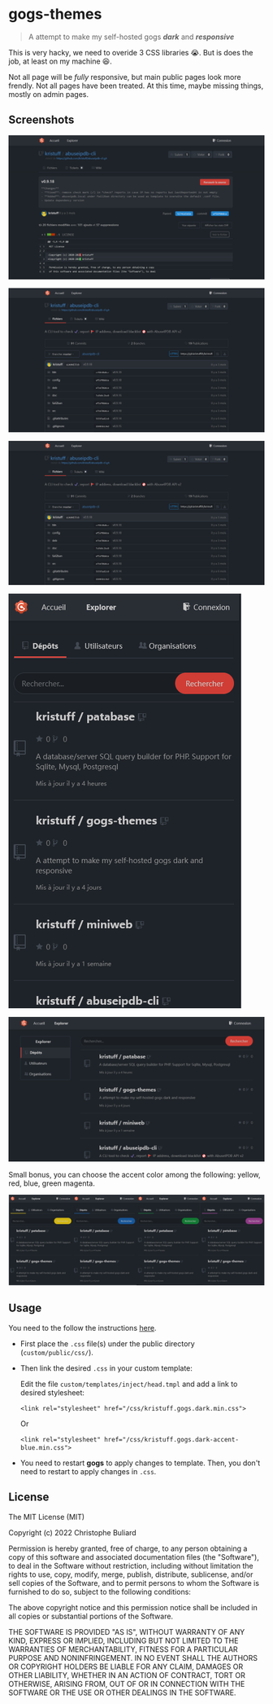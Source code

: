# gogs-themes
> A attempt to make my self-hosted gogs ***dark*** and ***responsive***

This is very hacky, we need to overide 3 CSS libraries 😭. But is does the job, at least on my machine 😆. 

Not all page will be *fully* responsive, but main public pages look more frendly. 
Not all pages have been treated. At this time, maybe missing things, mostly on admin pages.

## Screenshots

![project-commit-desktop](/screenshots/project-commit-desktop.png)

![project-desktop](/screenshots/project-desktop.png)

![project-desktop](/screenshots/project-desktop.png)

![project-desktop](/screenshots/project-list-mobile.png)

![project-desktop](/screenshots/project-list-desktop.png)

Small bonus, you can choose the accent color among the following:
yellow, red, blue, green magenta.

![themes](/screenshots/themes.png)

## Usage

You need to the follow the instructions [here](https://gogs.io/docs/features/custom_template).

-   First place the `.css` file(s) under the public directory (`custom/public/css/`). 

-   Then link the desired `.css` in your custom template:

    Edit the file `custom/templates/inject/head.tmpl` and add a link to desired stylesheet: 

    ```
    <link rel="stylesheet" href="/css/kristuff.gogs.dark.min.css">
    ```

    Or

    ```
    <link rel="stylesheet" href="/css/kristuff.gogs.dark-accent-blue.min.css">
    ```

- You need to restart **gogs** to apply changes to template. Then, you don't need to restart to apply changes in `.css`.  

## License

The MIT License (MIT)

Copyright (c) 2022 Christophe Buliard

Permission is hereby granted, free of charge, to any person obtaining a copy of this software and associated documentation files (the "Software"), to deal in the Software without restriction, including without limitation the rights to use, copy, modify, merge, publish, distribute, sublicense, and/or sell copies of the Software, and to permit persons to whom the Software is furnished to do so, subject to the following conditions:

The above copyright notice and this permission notice shall be included in all copies or substantial portions of the Software.

THE SOFTWARE IS PROVIDED "AS IS", WITHOUT WARRANTY OF ANY KIND, EXPRESS OR IMPLIED, INCLUDING BUT NOT LIMITED TO THE WARRANTIES OF MERCHANTABILITY, FITNESS FOR A PARTICULAR PURPOSE AND NONINFRINGEMENT. IN NO EVENT SHALL THE AUTHORS OR COPYRIGHT HOLDERS BE LIABLE FOR ANY CLAIM, DAMAGES OR OTHER LIABILITY, WHETHER IN AN ACTION OF CONTRACT, TORT OR OTHERWISE, ARISING FROM, OUT OF OR IN CONNECTION WITH THE SOFTWARE OR THE USE OR OTHER DEALINGS IN THE SOFTWARE.